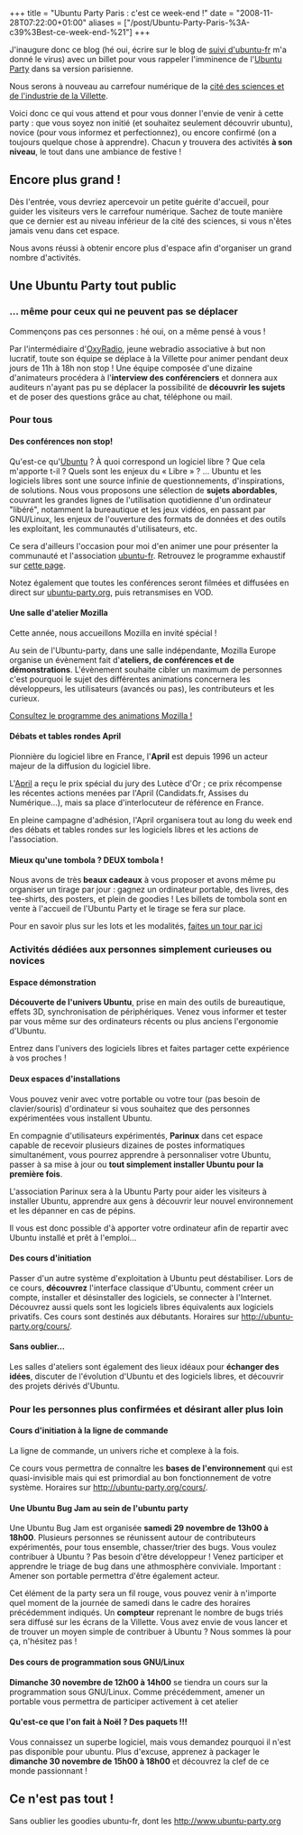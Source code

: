 +++
title = "Ubuntu Party Paris : c'est ce week-end !"
date = "2008-11-28T07:22:00+01:00"
aliases = ["/post/Ubuntu-Party-Paris-%3A-c39%3Best-ce-week-end-%21"]
+++
    <p>J'inaugure donc ce blog (hé oui, écrire sur le blog de <a href="http://suivi.ubuntu-fr.org" hreflang="fr">suivi d'ubuntu-fr</a> m'a donné le virus) avec un billet pour vous rappeler l'imminence de l'<a href="http://ubuntu-party.org/paris/" hreflang="fr">Ubuntu Party</a> dans sa version parisienne.</p>


<p>Nous serons à nouveau au carrefour numérique de la <a href="http://www.cite-sciences.fr" hreflang="fr">cité des sciences et de l'industrie de la Villette</a>.</p>


<p>Voici donc ce qui vous attend et pour vous donner l'envie de venir à cette party : que vous soyez non initié (et souhaitez seulement découvrir ubuntu), novice (pour vous informez et perfectionnez), ou encore confirmé (on a toujours quelque chose à apprendre). Chacun y trouvera des activités <strong>à son niveau</strong>, le tout dans une ambiance de festive !</p>


<h2>Encore plus grand !</h2>

<p>Dès l'entrée, vous devriez apercevoir un petite guérite d'accueil, pour guider les visiteurs vers le carrefour numérique. Sachez de toute manière que ce dernier est au niveau inférieur de la cité des sciences, si vous n'êtes jamais venu dans cet espace.</p>


<p>Nous avons réussi à obtenir encore plus d'espace afin d'organiser un grand nombre d'activités.</p>


<h2>Une Ubuntu Party tout public</h2>


<h3>… même pour ceux qui ne peuvent pas se déplacer</h3>

<p>Commençons pas ces personnes : hé oui, on a même pensé à vous !</p>


<p>Par l'intermédiaire d'<a href="http://www.oxyradio.net/" hreflang="fr">OxyRadio</a>, jeune webradio associative à but non lucratif, toute son équipe se déplace à la Villette pour animer pendant deux jours de 11h à 18h non stop ! Une équipe composée d'une dizaine d'animateurs procédera à l'<strong>interview des conférenciers</strong> et donnera aux auditeurs n'ayant pas pu se déplacer la possibilité de <strong>découvrir les sujets</strong> et de poser des questions grâce au chat, téléphone ou mail.</p>


<h3>Pour tous</h3>


<h4>Des conférences non stop!</h4>


<p>Qu'est-ce qu'<a href="http://www.ubuntu.com" hreflang="en">Ubuntu</a> ? À quoi correspond un logiciel libre ? Que cela m'apporte t-il ? Quels sont les enjeux du « Libre » ? ...
Ubuntu et les logiciels libres sont une source infinie de questionnements, d'inspirations, de solutions. Nous vous proposons une sélection de <strong>sujets abordables</strong>, couvrant les grandes lignes de l'utilisation quotidienne d'un ordinateur "libéré", notamment la bureautique et les jeux vidéos, en passant par GNU/Linux, les enjeux de l'ouverture des formats de données et des outils les exploitant, les communautés d'utilisateurs, etc.</p>


<p>Ce sera d'ailleurs l'occasion pour moi d'en animer une pour présenter la communauté et l'association <a href="http://www.ubuntu-fr.org" hreflang="fr">ubuntu-fr</a>.
Retrouvez le programme exhaustif sur <a href="http://ubuntu-party.org/conferences/" hreflang="fr">cette page</a>.</p>


<p>Notez également que toutes les conférences seront filmées et diffusées en direct sur <a href="http://www.ubuntu-party.org" hreflang="fr">ubuntu-party.org</a>, puis retransmises en VOD.</p>


<h4>Une salle d'atelier Mozilla</h4>

<p>Cette année, nous accueillons Mozilla en invité spécial !</p>


<p>Au sein de l'Ubuntu-party, dans une salle indépendante, Mozilla Europe organise un évènement fait d'<strong>ateliers, de conférences et de démonstrations</strong>. L'évènement souhaite cibler un maximum de personnes c'est pourquoi le sujet des différentes animations concernera les développeurs, les utilisateurs (avancés ou pas), les contributeurs et les curieux.</p>


<p><a href="http://wiki.frenchmozilla.fr/wiki/index.php/Mozilla_Ubuntu_Party" hreflang="fr">Consultez le programme des animations Mozilla !</a></p>



<h4>Débats et tables rondes April</h4>

<p>Pionnière du logiciel libre en France, l'<strong>April</strong> est depuis 1996 un acteur majeur de la diffusion du logiciel libre.</p>


<p>L'<a href="http://april.org/" hreflang="fr">April</a> a reçu le prix spécial du jury des Lutèce d'Or ; ce prix récompense les récentes actions menées par l'April (Candidats.fr, Assises du Numérique...), mais sa place d'interlocuteur de référence en France.</p>


<p>En pleine campagne d'adhésion, l'April organisera tout au long du week end des débats et tables rondes sur les logiciels libres et les actions de l'association.</p>


<h4>Mieux qu'une tombola ? DEUX tombola !</h4>

<p>Nous avons de très<strong> beaux cadeaux</strong> à vous proposer et avons même pu organiser un tirage par jour : gagnez un ordinateur portable, des livres, des tee-shirts, des posters, et plein de goodies ! Les billets de tombola sont en vente à l'accueil de l'Ubuntu Party et le tirage se fera sur place.</p>


<p>Pour en savoir plus sur les lots et les modalités, <a href="http://ubuntu-party.org/tombola/" hreflang="fr">faites un tour par ici</a></p>


<h3>Activités dédiées aux personnes simplement curieuses ou novices</h3>

<h4>Espace démonstration</h4>

<p><strong>Découverte de l'univers Ubuntu</strong>, prise en main des outils de bureautique, effets 3D, synchronisation de périphériques. Venez vous informer et tester par vous même sur des ordinateurs récents ou plus anciens l'ergonomie d'Ubuntu.</p>


<p>Entrez dans l'univers des logiciels libres et faites partager cette expérience à vos proches !</p>


<h4>Deux espaces d'installations</h4>

<p>Vous pouvez venir avec votre portable ou votre tour (pas besoin de clavier/souris) d'ordinateur si vous souhaitez que des personnes expérimentées vous installent Ubuntu.</p>


<p>En compagnie d'utilisateurs expérimentés, <strong>Parinux</strong> dans cet espace capable de recevoir plusieurs dizaines de postes informatiques simultanément, vous pourrez apprendre à personnaliser votre Ubuntu, passer à sa mise à jour ou <strong>tout simplement installer Ubuntu pour la première fois</strong>.</p>


<p>L'association Parinux sera à la Ubuntu Party pour aider les visiteurs à installer Ubuntu, apprendre aux gens à découvrir leur nouvel environnement et les dépanner en cas de pépins.</p>


<p>Il vous est donc possible d'à apporter votre ordinateur afin de repartir avec Ubuntu installé et prêt à l'emploi...</p>


<h4>Des cours d'initiation</h4>

<p>Passer d'un autre système d'exploitation à Ubuntu peut déstabiliser. Lors de ce cours, <strong>découvrez</strong> l'interface classique d'Ubuntu, comment créer un compte, installer et désinstaller des logiciels, se connecter à l'Internet. Découvrez aussi quels sont les logiciels libres équivalents aux logiciels privatifs. Ces cours sont destinés aux débutants.
Horaires sur <a href="http://ubuntu-party.org/cours/" hreflang="fr">http://ubuntu-party.org/cours/</a>.</p>


<h4>Sans oublier…</h4>

<p>Les salles d'ateliers sont également des lieux idéaux pour <strong>échanger des idées</strong>, discuter de l'évolution d'Ubuntu et des logiciels libres, et découvrir des projets dérivés d'Ubuntu.</p>



<h3>Pour les personnes plus confirmées et désirant aller plus loin</h3>


<h4>Cours d'initiation à la ligne de commande</h4>

<p>La ligne de commande, un univers riche et complexe à la fois.</p>


<p>Ce cours vous permettra de connaître les <strong>bases de l'environnement</strong> qui est quasi-invisible mais qui est primordial au bon fonctionnement de votre système.
Horaires sur <a href="http://ubuntu-party.org/cours/" hreflang="fr">http://ubuntu-party.org/cours/</a>.</p>


<h4>Une Ubuntu Bug Jam au sein de l'ubuntu party</h4>

<p>Une Ubuntu Bug Jam est organisée <strong>samedi 29 novembre de 13h00 à 18h00</strong>. Plusieurs personnes se réunissent autour de contributeurs expérimentés, pour tous ensemble, chasser/trier des bugs. Vous voulez contribuer à Ubuntu ? Pas besoin d'être développeur ! Venez participer et apprendre le triage de bug dans une athmosphère conviviale. Important : Amener son portable permettra d'être également acteur.</p>


<p>Cet élément de la party sera un fil rouge, vous pouvez venir à n'importe quel moment de la journée de samedi dans le cadre des horaires précédemment indiqués. Un <strong>compteur</strong> reprenant le nombre de bugs triés sera diffusé sur les écrans de la Villette. Vous avez envie de vous lancer et de trouver un moyen simple de contribuer à Ubuntu ? Nous sommes là pour ça, n'hésitez pas !</p>


<h4>Des cours de programmation sous GNU/Linux</h4>

<p><strong>Dimanche 30 novembre de 12h00 à 14h00</strong> se tiendra un cours sur la programmation sous GNU/Linux. Comme précédemment, amener un portable vous permettra de participer activement à cet atelier</p>


<h4>Qu'est-ce que l'on fait à Noël ? Des paquets !!!</h4>

<p>Vous connaissez un superbe logiciel, mais vous demandez pourquoi il n'est pas disponible pour ubuntu. Plus d'excuse, apprenez à packager le <strong>dimanche 30 novembre de 15h00 à 18h00</strong> et découvrez la clef de ce monde passionnant !</p>


<h2>Ce n'est pas tout !</h2>

<p>Sans oublier les goodies ubuntu-fr, dont les <a href="http://blog.kagou.fr#39;autres livres de libre diffusion ,…), des magazines Linux Pratiques…<p>



<p>Bref, comme vous pouvez le voir, nous sommes parés, mettons les petits plats dans les grands et vous attendons de pied ferme les 29 et 30 novembre, c'est à dire demain ! L'entrée est, comme d'habitude, libre et gratuite !</p>


<p>Plus d'informations sont disponibles sur le site web officiel : <a href="http://www.ubuntu-party.org" hreflang="fr">http://www.ubuntu-party.org</a></p>